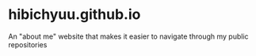# hibichyuu.github.io
An "about me" website that makes it easier to navigate through my public repositories
